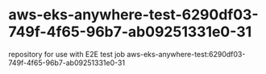 # aws-eks-anywhere-test-6290df03-749f-4f65-96b7-ab09251331e0-31
repository for use with E2E test job aws-eks-anywhere-test:6290df03-749f-4f65-96b7-ab09251331e0-31
